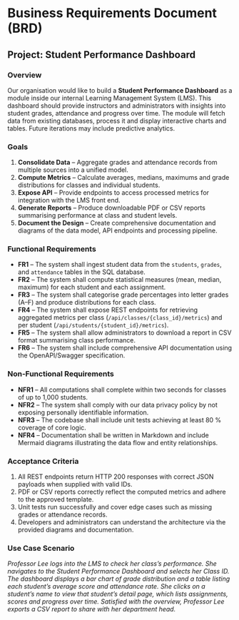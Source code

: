 # Business Requirements Document (BRD)

## Project: Student Performance Dashboard

### Overview

Our organisation would like to build a **Student Performance Dashboard** as a module inside our internal Learning Management System (LMS).  This dashboard should provide instructors and administrators with insights into student grades, attendance and progress over time.  The module will fetch data from existing databases, process it and display interactive charts and tables.  Future iterations may include predictive analytics.

### Goals

1. **Consolidate Data** – Aggregate grades and attendance records from multiple sources into a unified model.
2. **Compute Metrics** – Calculate averages, medians, maximums and grade distributions for classes and individual students.
3. **Expose API** – Provide endpoints to access processed metrics for integration with the LMS front end.
4. **Generate Reports** – Produce downloadable PDF or CSV reports summarising performance at class and student levels.
5. **Document the Design** – Create comprehensive documentation and diagrams of the data model, API endpoints and processing pipeline.

### Functional Requirements

* **FR1** – The system shall ingest student data from the `students`, `grades`, and `attendance` tables in the SQL database.
* **FR2** – The system shall compute statistical measures (mean, median, maximum) for each student and each assignment.
* **FR3** – The system shall categorise grade percentages into letter grades (A–F) and produce distributions for each class.
* **FR4** – The system shall expose REST endpoints for retrieving aggregated metrics per class (`/api/classes/{class_id}/metrics`) and per student (`/api/students/{student_id}/metrics`).
* **FR5** – The system shall allow administrators to download a report in CSV format summarising class performance.
* **FR6** – The system shall include comprehensive API documentation using the OpenAPI/Swagger specification.

### Non‑Functional Requirements

* **NFR1** – All computations shall complete within two seconds for classes of up to 1,000 students.
* **NFR2** – The system shall comply with our data privacy policy by not exposing personally identifiable information.
* **NFR3** – The codebase shall include unit tests achieving at least 80 % coverage of core logic.
* **NFR4** – Documentation shall be written in Markdown and include Mermaid diagrams illustrating the data flow and entity relationships.

### Acceptance Criteria

1. All REST endpoints return HTTP 200 responses with correct JSON payloads when supplied with valid IDs.
2. PDF or CSV reports correctly reflect the computed metrics and adhere to the approved template.
3. Unit tests run successfully and cover edge cases such as missing grades or attendance records.
4. Developers and administrators can understand the architecture via the provided diagrams and documentation.

### Use Case Scenario

*Professor Lee logs into the LMS to check her class’s performance.  She navigates to the Student Performance Dashboard and selects her Class ID.  The dashboard displays a bar chart of grade distribution and a table listing each student’s average score and attendance rate.  She clicks on a student’s name to view that student’s detail page, which lists assignments, scores and progress over time.  Satisfied with the overview, Professor Lee exports a CSV report to share with her department head.*